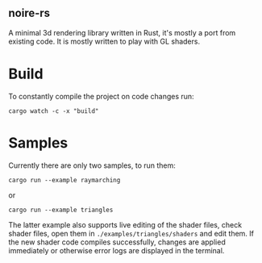 noire-rs
--------

A minimal 3d rendering library written in Rust, it's mostly a port from existing code. It is mostly written to play with GL shaders.

# Build

To constantly compile the project on code changes run:

```shell
cargo watch -c -x "build"
```


# Samples

Currently there are only two samples, to run them:

```shell
cargo run --example raymarching
```

or

```shell
cargo run --example triangles
```

The latter example also supports live editing of the shader files, check shader files, open them in `./examples/triangles/shaders` and edit them. If the new shader code compiles successfully, changes are applied immediately or otherwise error logs are displayed in the terminal.
